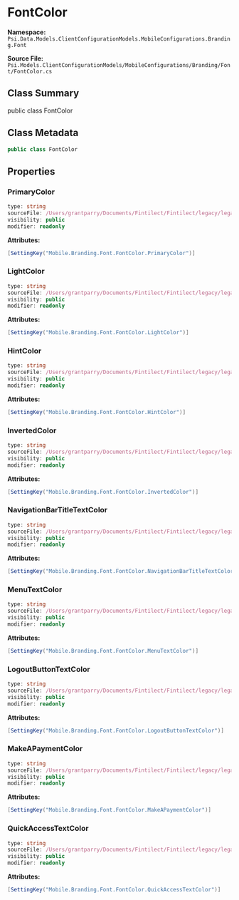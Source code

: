 # FontColor

**Namespace:** `Psi.Data.Models.ClientConfigurationModels.MobileConfigurations.Branding.Font`

**Source File:** `Psi.Models.ClientConfigurationModels/MobileConfigurations/Branding/Font/FontColor.cs`

## Class Summary

public class FontColor

## Class Metadata

```typescript
public class FontColor
```

## Properties

### PrimaryColor

```typescript
type: string
sourceFile: /Users/grantparry/Documents/Fintilect/Fintilect/legacy/legacy-apis/Psi.Models.ClientConfigurationModels/MobileConfigurations/Branding/Font/FontColor.cs
visibility: public
modifier: readonly
```

**Attributes:**
```csharp
[SettingKey("Mobile.Branding.Font.FontColor.PrimaryColor")]
```

### LightColor

```typescript
type: string
sourceFile: /Users/grantparry/Documents/Fintilect/Fintilect/legacy/legacy-apis/Psi.Models.ClientConfigurationModels/MobileConfigurations/Branding/Font/FontColor.cs
visibility: public
modifier: readonly
```

**Attributes:**
```csharp
[SettingKey("Mobile.Branding.Font.FontColor.LightColor")]
```

### HintColor

```typescript
type: string
sourceFile: /Users/grantparry/Documents/Fintilect/Fintilect/legacy/legacy-apis/Psi.Models.ClientConfigurationModels/MobileConfigurations/Branding/Font/FontColor.cs
visibility: public
modifier: readonly
```

**Attributes:**
```csharp
[SettingKey("Mobile.Branding.Font.FontColor.HintColor")]
```

### InvertedColor

```typescript
type: string
sourceFile: /Users/grantparry/Documents/Fintilect/Fintilect/legacy/legacy-apis/Psi.Models.ClientConfigurationModels/MobileConfigurations/Branding/Font/FontColor.cs
visibility: public
modifier: readonly
```

**Attributes:**
```csharp
[SettingKey("Mobile.Branding.Font.FontColor.InvertedColor")]
```

### NavigationBarTitleTextColor

```typescript
type: string
sourceFile: /Users/grantparry/Documents/Fintilect/Fintilect/legacy/legacy-apis/Psi.Models.ClientConfigurationModels/MobileConfigurations/Branding/Font/FontColor.cs
visibility: public
modifier: readonly
```

**Attributes:**
```csharp
[SettingKey("Mobile.Branding.Font.FontColor.NavigationBarTitleTextColor")]
```

### MenuTextColor

```typescript
type: string
sourceFile: /Users/grantparry/Documents/Fintilect/Fintilect/legacy/legacy-apis/Psi.Models.ClientConfigurationModels/MobileConfigurations/Branding/Font/FontColor.cs
visibility: public
modifier: readonly
```

**Attributes:**
```csharp
[SettingKey("Mobile.Branding.Font.FontColor.MenuTextColor")]
```

### LogoutButtonTextColor

```typescript
type: string
sourceFile: /Users/grantparry/Documents/Fintilect/Fintilect/legacy/legacy-apis/Psi.Models.ClientConfigurationModels/MobileConfigurations/Branding/Font/FontColor.cs
visibility: public
modifier: readonly
```

**Attributes:**
```csharp
[SettingKey("Mobile.Branding.Font.FontColor.LogoutButtonTextColor")]
```

### MakeAPaymentColor

```typescript
type: string
sourceFile: /Users/grantparry/Documents/Fintilect/Fintilect/legacy/legacy-apis/Psi.Models.ClientConfigurationModels/MobileConfigurations/Branding/Font/FontColor.cs
visibility: public
modifier: readonly
```

**Attributes:**
```csharp
[SettingKey("Mobile.Branding.Font.FontColor.MakeAPaymentColor")]
```

### QuickAccessTextColor

```typescript
type: string
sourceFile: /Users/grantparry/Documents/Fintilect/Fintilect/legacy/legacy-apis/Psi.Models.ClientConfigurationModels/MobileConfigurations/Branding/Font/FontColor.cs
visibility: public
modifier: readonly
```

**Attributes:**
```csharp
[SettingKey("Mobile.Branding.Font.FontColor.QuickAccessTextColor")]
```
